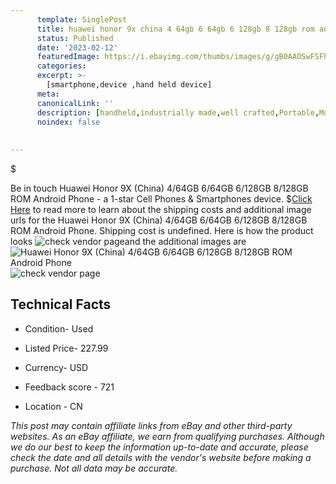 ```yaml
---
      template: SinglePost
      title: huawei honor 9x china 4 64gb 6 64gb 6 128gb 8 128gb rom android phone
      status: Published
      date: '2023-02-12'
      featuredImage: https://i.ebayimg.com/thumbs/images/g/gB0AAOSwFSFhuKow/s-l225.jpg
      categories: 
      excerpt: >-
        [smartphone,device ,hand held device]
      meta:
      canonicalLink: ''
      description: [handheld,industrially made,well crafted,Portable,Mobile,Compact,Convenient,Lightweight,Maneuverable,Man-portable,Miniature,Carriable,Hand-held,Light,Holdable,Transportable,Mobile device,Pocket-sized,On-the-go,Wireless,Cordless,Compact size,Convenient size, smartphone,device ,hand held device]
      noindex: false
      
        
---
```

$

Be in touch Huawei Honor 9X (China) 4/64GB 6/64GB 6/128GB 8/128GB ROM Android Phone - a 1-star Cell Phones & Smartphones device.
$[Click Here](https://www.ebay.com/itm/275232023041?hash=item40151b6201%3Ag%3AgB0AAOSwFSFhuKow&mkevt=1&mkcid=1&mkrid=711-53200-19255-0&campid=%253CePNCampaignId%253E&customid=%253CreferenceId%253E&toolid=10049) to read more to learn about the shipping costs and additional image urls for the Huawei Honor 9X (China) 4/64GB 6/64GB 6/128GB 8/128GB ROM Android Phone. Shipping cost is undefined. Here is how the product looks ![check vendor page](https://i.ebayimg.com/thumbs/images/g/gB0AAOSwFSFhuKow/s-l225.jpg)and the additional images are![Huawei Honor 9X (China) 4/64GB 6/64GB 6/128GB 8/128GB ROM Android Phone](https://i.ebayimg.com/images/g/gB0AAOSwFSFhuKow/s-l960.jpg)![check vendor page](https://origin-galleryplus.ebayimg.com/ws/web/275232023041_2_0_1/225x225.jpg,https://origin-galleryplus.ebayimg.com/ws/web/275232023041_3_0_1/225x225.jpg)



 ## Technical Facts 



     
      

 - Condition- Used 


      

 - Listed Price- 227.99 


      

 - Currency- USD 


      

 - Feedback score - 721 


      

 - Location - CN 


      
      

 *_This post may contain affiliate links from eBay and other third-party websites. As an eBay affiliate, we earn from qualifying purchases. Although we do our best to keep the information up-to-date and accurate, please check the date and all details with the vendor's website before making a purchase. Not all data may be accurate._*






